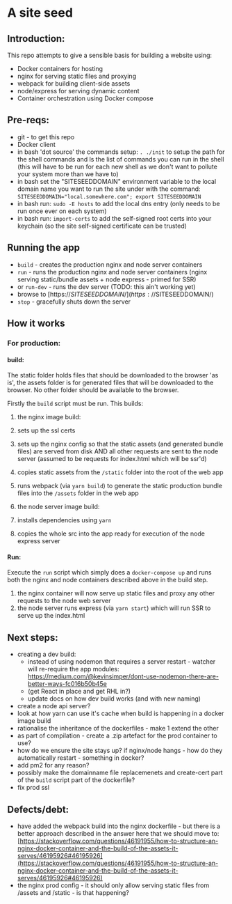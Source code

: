 # A site seed

## Introduction:

This repo attempts to give a sensible basis for building a website using:

 * Docker containers for hosting
 * nginx for serving static files and proxying
 * webpack for building client-side assets
 * node/express for serving dynamic content
 * Container orchestration using Docker compose

## Pre-reqs:

 * git - to get this repo
 * Docker client
 * in bash 'dot source' the commands setup: `. ./init` to setup the path for the shell commands and ls the list of commands you can run in the shell (this will have to be run for each new shell as we don't want to pollute your system more than we have to)
 * in bash set the "SITESEEDDOMAIN" environment variable to the local domain name you want to run the site under with the command: `SITESEEDDOMAIN="local.somewhere.com"; export SITESEEDDOMAIN`
 * in bash run: `sudo -E hosts` to add the local dns entry (only needs to be run once ever on each system)
 * in bash run: `import-certs` to add the self-signed root certs into your keychain (so the site self-signed certificate can be trusted)

## Running the app

 * `build` - creates the production nginx and node server containers
 * `run` - runs the production nginx and node server containers (nginx serving static/bundle assets + node express - primed for SSR)
 * or `run-dev` - runs the dev server (TODO: this ain't working yet)
 * browse to [https://$SITESEEDDOMAIN/](https://$SITESEEDDOMAIN/)
 * `stop` - gracefully shuts down the server

## How it works

### For production:

#### build:

The static folder holds files that should be downloaded to the browser 'as is', the assets folder is for generated files that will be downloaded to the browser. No other folder should be available to the browser.

Firstly the `build` script must be run. This builds:

 1. the nginx image build:
  1. sets up the ssl certs
  2. sets up the nginx config so that the static assets (and generated bundle files) are served from disk AND all other requests are sent to the node server (assumed to be requests for index.html which will be ssr'd)
  3. copies static assets from the `/static` folder into the root of the web app
  4. runs webpack (via `yarn build`) to generate the static production bundle files into the `/assets` folder in the web app

 2. the node server image build:
  1. installs dependencies using `yarn`
  2. copies the whole src into the app ready for execution of the node express server

#### Run:

Execute the `run` script which simply does a `docker-compose up` and runs both the nginx and node containers described above in the build step.

 1. the nginx container will now serve up static files and proxy any other requests to the node web server
 2. the node server runs express (via `yarn start`) which will run SSR to serve up the index.html

## Next steps:

 * creating a dev build:
   * instead of using nodemon that requires a server restart - watcher will re-require the app modules: https://medium.com/@kevinsimper/dont-use-nodemon-there-are-better-ways-fc016b50b45e
   * (get React in place and get RHL in?)
   * update docs on how dev build works (and with new naming)
 * create a node api server?
 * look at how yarn can use it's cache when build is happening in a docker image build
 * rationalise the inheritance of the dockerfiles - make 1 extend the other
 * as part of compilation - create a .zip artefact for the prod container to use?
 * how do we ensure the site stays up? if nginx/node hangs - how do they automatically restart - something in docker?
 * add pm2 for any reason?
 * possibly make the domainname file replacemenets and create-cert part of the `build` script part of the dockerfile?
 * fix prod ssl

## Defects/debt:

 * have added the webpack build into the nginx dockerfile - but there is a better approach described in the answer here that we should move to: [https://stackoverflow.com/questions/46191955/how-to-structure-an-nginx-docker-container-and-the-build-of-the-assets-it-serves/46195926#46195926](https://stackoverflow.com/questions/46191955/how-to-structure-an-nginx-docker-container-and-the-build-of-the-assets-it-serves/46195926#46195926)
 * the nginx prod config - it should only allow serving static files from /assets and /static - is that happening?
